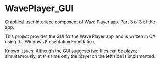 # WavePlayer_GUI
Graphical user interface component of Wave Player app. Part 3 of 3 of the app.

This project provides the GUI for the Wave Player app, and is written in C# using the Windows Presentation Foundation.

Known Issues:
Although the GUI suggests two files can be played simultaneously, at this time only the player on the left side is implemented.
